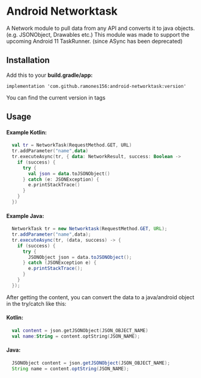 # Android Networktask
A Network module to pull data from any API and converts it to java objects. (e.g. JSONObject, Drawables etc.)
This module was made to support the upcoming Android 11 TaskRunner. (since ASync has been deprecated)

## Installation
Add this to your **build.gradle/app:**

```implementation 'com.github.ramones156:android-networktask:version'```

You can find the current version in tags

## Usage
#### Example Kotlin:
  ```kotlin
    val tr = NetworkTask(RequestMethod.GET, URL)
    tr.addParameter("name",data)
    tr.executeAsync(tr, { data: NetworkResult, success: Boolean ->
      if (success) {
        try {
          val json = data.toJSONObject()
        } catch (e: JSONException) {
          e.printStackTrace()
        }
      }
    })
  ```
#### Example Java:
  ```java
    NetworkTask tr = new Networktask(RequestMethod.GET, URL);
    tr.addParameter("name",data);
    tr.executeAsync(tr, (data, success) -> {
      if (success) {
        try {
          JSONObject json = data.toJSONObject();
        } catch (JSONException e) {
          e.printStackTrace();
        }
      }
    });
  ```
  
After getting the content, you can convert the data to a java/android object in the try/catch like this:
  
#### Kotlin:
  ```kotlin
    val content = json.getJSONObject(JSON_OBJECT_NAME)
    val name:String = content.optString(JSON_NAME);
  ```
#### Java:
  ```java
    JSONObject content = json.getJSONObject(JSON_OBJECT_NAME);
    String name = content.optString(JSON_NAME);
  ```
  
       

